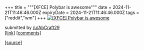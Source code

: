 +++
title = """[XFCE] Polybar is awesome"""
date = 2024-11-21T11:46:46.000Z
expiryDate = 2024-11-21T11:46:46.000Z
tags = ["reddit","wm"]
+++
[![[XFCE] Polybar is awesome](https://a.thumbs.redditmedia.com/3mjEUxw3sah3aIrIUHz7-7TbH-mi5IjaQZPVhu48Gx0.jpg "[XFCE] Polybar is awesome")](https://www.reddit.com/r/unixporn/comments/1gwedr2/xfce_polybar_is_awesome/)

submitted by [/u/AbCraft29](https://www.reddit.com/user/AbCraft29)  
[\[link\]](https://www.reddit.com/gallery/1gwedr2) [\[comments\]](https://www.reddit.com/r/unixporn/comments/1gwedr2/xfce_polybar_is_awesome/)

[[source]](https://www.reddit.com/r/unixporn/comments/1gwedr2/xfce_polybar_is_awesome/)
